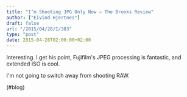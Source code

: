 ```yaml
---
title: "I’m Shooting JPG Only Now — The Brooks Review"
author: ["Eivind Hjertnes"]
draft: false
url: "/2015/04/28/I/383"
type: "post"
date: 2015-04-28T02:00:00+02:00
---
```


Interesting. I get his point, Fujifilm's JPEG processing is fantastic,
and extended ISO is cool.

I'm not going to switch away from shooting RAW.

(#blog)
